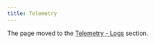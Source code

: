 ```yaml
---
title: Telemetry
---
```


The page moved to the [Telemetry - Logs](https://kyma-project.io/#/telemetry-manager/user/02-logs) section.

